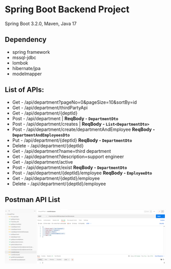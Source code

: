 # Spring Boot Backend Project

Spring Boot 3.2.0,
Maven,
Java 17

## Dependency
- spring framework
- mssql-jdbc
- lombok
- hibernate/jpa
- modelmapper

## List of APIs:
- Get - /api/department?pageNo=0&pageSize=10&sortBy=id
- Get - /api/department/thirdPartyApi
- Get - /api/department/{deptId}
- Post - /api/department | **ReqBody - `DepartmentDto`**
- Post - /api/department/creates | **ReqBody - `List<DepartmentDto>`**
- Post - /api/department/create/departmentAndEmployee **ReqBody - `DepartmentAndEmployeesDto`**
- Put - /api/department/{deptId} **ReqBody - `DepartmentDto`**
- Delete - /api/department/{deptId}
- Get - /api/department?name=third department
- Get - /api/department?description=support engineer
- Get - /api/department/active
- Post - /api/department/exist **ReqBody - `DepartmentDto`**
- Post -  /api/department/{deptId}/employee **ReqBody - `EmployeeDto`**
- Get - /api/department/{deptId}/employee
- Delete - /api/department/{deptId}/employee

## Postman API List
![img.png](img.png)
